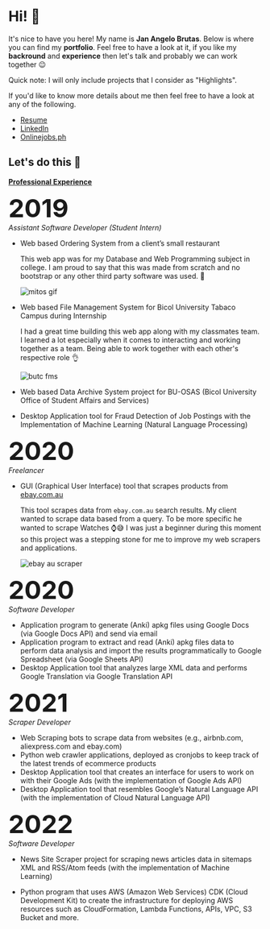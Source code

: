 <h1>Hi! 👋</h1>

It's nice to have you here! My name is **Jan Angelo Brutas**. Below is where you can find my **portfolio**. Feel free to have a look at it, if you like my **backround** and **experience** then let's talk and probably we can work together 😉

Quick note: I will only include projects that I consider as "Highlights".

If you'd like to know more details about me then feel free to have a look at any of the following.

- [Resume](https://www.facebook.com)
- [LinkedIn](https://www.linkedin.com/in/janangelobrutas/)
- [Onlinejobs.ph](https://www.onlinejobs.ph/jobseekers/info/1209320)


<h2>Let's do this 💪</h2>


**<ins>Professional Experience</ins>**

<strong style='font-size: 50px;'>2019</strong>  
*Assistant Software Developer (Student Intern)*

- Web based Ordering System from a client’s small
restaurant  

  This web app was for my Database and Web Programming subject in college. I am proud to say that this was made from scratch and no bootstrap or any other third party
  software was used. 🤯
  
  ![mitos gif](https://user-images.githubusercontent.com/55988471/213910493-15850c8c-fa7b-4eaf-8b72-871d4749c25a.gif)

- Web based File Management System for Bicol
University Tabaco Campus during Internship  

   I had a great time building this web app along with my classmates team. I learned a lot especially when it comes to interacting and working together as a team. Being able to work together with each other's respective role 👌
  
  ![butc fms](https://user-images.githubusercontent.com/55988471/213910863-9f51c2aa-c7e9-4677-97ef-27410007c602.gif)


- Web based Data Archive System project for BU-OSAS
(Bicol University Office of Student Affairs and Services)
- Desktop Application tool for Fraud Detection of Job
Postings with the Implementation of Machine
Learning (Natural Language Processing)


<strong style='font-size: 50px;'>2020</strong>  
*Freelancer*

- GUI (Graphical User Interface) tool that scrapes products from [ebay.com.au](https://www.ebay.com.au/)  

  This tool scrapes data from ``ebay.com.au`` search results. My client wanted to scrape data based from a query. To be more specific he wanted to scrape Watches ⌚😅
  I was just a beginner during this moment so this project was a stepping stone for me to improve my web scrapers and applications.
  
  ![ebay au scraper](https://user-images.githubusercontent.com/55988471/213906882-cdb8bd46-deff-4f05-a033-c81ae9a778a2.png)





<strong style='font-size: 50px;'>2020</strong>  
*Software Developer*

- Application program to generate (Anki) apkg files
using Google Docs (via Google Docs API) and send via
email
- Application program to extract and read (Anki) apkg
files data to perform data analysis and import the
results programmatically to Google Spreadsheet (via
Google Sheets API)
- Desktop Application tool that analyzes large XML data
and performs Google Translation via Google
Translation API


<strong style='font-size: 50px;'>2021</strong>  
*Scraper Developer*

- Web Scraping bots to scrape data from websites (e.g.,
airbnb.com, aliexpress.com and ebay.com)
- Python web crawler applications, deployed as
cronjobs to keep track of the latest trends of ecommerce products
- Desktop Application tool that creates an interface for
users to work on with their Google Ads (with the
implementation of Google Ads API)
- Desktop Application tool that resembles Google’s
Natural Language API (with the implementation of
Cloud Natural Language API)


<strong style='font-size: 50px;'>2022</strong>  
*Software Developer*

- News Site Scraper project for scraping news articles
data in sitemaps XML and RSS/Atom feeds (with the
implementation of Machine Learning)

- Python program that uses AWS (Amazon Web
Services) CDK (Cloud Development Kit) to create the
infrastructure for deploying AWS resources such as
CloudFormation, Lambda Functions, APIs, VPC, S3
Bucket and more.

